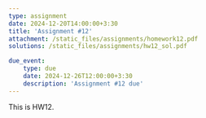 ```yaml
---
type: assignment
date: 2024-12-20T14:00:00+3:30
title: 'Assignment #12'
attachment: /static_files/assignments/homework12.pdf
solutions: /static_files/assignments/hw12_sol.pdf

due_event: 
    type: due
    date: 2024-12-26T12:00:00+3:30
    description: 'Assignment #12 due'
---
```

This is HW12.
